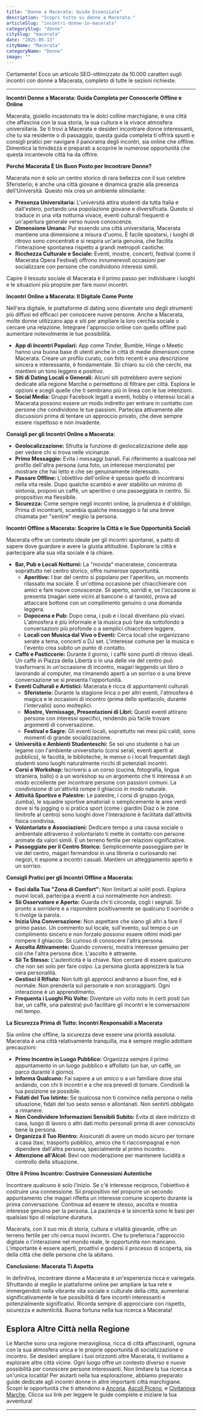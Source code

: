 ```yaml
---
title: "Donne a Macerata: Guida Essenziale"
description: "Scopri tutto su donne a Macerata."
articleSlug: "incontri-donne-in-macerata" 
categorySlug: "donne"
citySlug: "macerata"
date: "2025-05-13"
cityName: "Macerata"
categoryName: "Donne"
image: ""
---
```


Certamente! Ecco un articolo SEO-ottimizzato da 10.000 caratteri sugli incontri con donne a Macerata, completo di tutte le sezioni richieste.

---

**Incontri Donne a Macerata: Guida Completa per Conoscerle Offline e Online**

Macerata, gioiello incastonato tra le dolci colline marchigiane, è una città che affascina con la sua storia, la sua cultura e la vivace atmosfera universitaria. Se ti trovi a Macerata e desideri incontrare donne interessanti, che tu sia residente o di passaggio, questa guida completa ti offrirà spunti e consigli pratici per navigare il panorama degli incontri, sia online che offline. Dimentica la timidezza e preparati a scoprire le numerose opportunità che questa incantevole città ha da offrire.

**Perché Macerata È Un Buon Posto per Incontrare Donne?**

Macerata non è solo un centro storico di rara bellezza con il suo celebre Sferisterio; è anche una città giovane e dinamica grazie alla presenza dell'Università. Questo mix crea un ambiente stimolante:

*   **Presenza Universitaria:** L'università attira studenti da tutta Italia e dall'estero, portando una popolazione giovane e diversificata. Questo si traduce in una vita notturna vivace, eventi culturali frequenti e un'apertura generale verso nuove conoscenze.
*   **Dimensione Umana:** Pur essendo una città universitaria, Macerata mantiene una dimensione a misura d'uomo. È facile spostarsi, i luoghi di ritrovo sono concentrati e si respira un'aria genuina, che facilita l'interazione spontanea rispetto a grandi metropoli caotiche.
*   **Ricchezza Culturale e Sociale:** Eventi, mostre, concerti, festival (come il Macerata Opera Festival) offrono innumerevoli occasioni per socializzare con persone che condividono interessi simili.

Capire il tessuto sociale di Macerata è il primo passo per individuare i luoghi e le situazioni più propizie per fare nuovi incontri.

**Incontri Online a Macerata: Il Digitale Come Ponte**

Nell'era digitale, le piattaforme di dating sono diventate uno degli strumenti più diffusi ed efficaci per conoscere nuove persone. Anche a Macerata, molte donne utilizzano app e siti per ampliare la loro cerchia sociale o cercare una relazione. Integrare l'approccio online con quello offline può aumentare notevolmente le tue possibilità.

*   **App di Incontri Popolari:** App come Tinder, Bumble, Hinge o Meetic hanno una buona base di utenti anche in città di medie dimensioni come Macerata. Creare un profilo curato, con foto recenti e una descrizione sincera e interessante, è fondamentale. Sii chiaro su ciò che cerchi, ma mantieni un tono leggero e positivo.
*   **Siti di Dating Locali o Generali:** Alcuni siti potrebbero avere sezioni dedicate alla regione Marche o permettono di filtrare per città. Esplora le opzioni e scegli quelle che ti sembrano più in linea con le tue intenzioni.
*   **Social Media:** Gruppi Facebook legati a eventi, hobby o interessi locali a Macerata possono essere un modo indiretto per entrare in contatto con persone che condividono le tue passioni. Partecipa attivamente alle discussioni prima di tentare un approccio privato, che deve sempre essere rispettoso e non invadente.

**Consigli per gli Incontri Online a Macerata:**

*   **Geolocalizzazione:** Sfrutta la funzione di geolocalizzazione delle app per vedere chi si trova nelle vicinanze.
*   **Primo Messaggio:** Evita i messaggi banali. Fai riferimento a qualcosa nel profilo dell'altra persona (una foto, un interesse menzionato) per mostrare che hai letto e che sei genuinamente interessato.
*   **Passare Offline:** L'obiettivo dell'online è spesso quello di incontrarsi nella vita reale. Dopo qualche scambio e aver stabilito un minimo di sintonia, proponi un caffè, un aperitivo o una passeggiata in centro. Sii propositivo ma flessibile.
*   **Sicurezza:** Come sempre negli incontri online, la prudenza è d'obbligo. Prima di incontrarti, scambia qualche messaggio o fai una breve chiamata per "sentire" meglio la persona.

**Incontri Offline a Macerata: Scoprire la Città e le Sue Opportunità Sociali**

Macerata offre un contesto ideale per gli incontri spontanei, a patto di sapere dove guardare e avere la giusta attitudine. Esplorare la città e partecipare alla sua vita sociale è la chiave.

*   **Bar, Pub e Locali Notturni:** La "movida" maceratese, concentrata soprattutto nel centro storico, offre numerose opportunità.
    *   **Aperitivo:** I bar del centro si popolano per l'aperitivo, un momento rilassato ma sociale. È un'ottima occasione per chiacchierare con amici e fare nuove conoscenze. Sii aperto, sorridi e, se l'occasione si presenta (magari siete vicini al bancone o al tavolo), prova ad attaccare bottone con un complimento genuino o una domanda leggera.
    *   **Dopocena e Pub:** Dopo cena, i pub e i locali diventano più vivaci. L'atmosfera è più informale e la musica può fare da sottofondo a conversazioni più profonde o a semplici chiacchiere leggere.
    *   **Locali con Musica dal Vivo o Eventi:** Cerca locali che organizzano serate a tema, concerti o DJ set. L'interesse comune per la musica o l'evento crea subito un punto di contatto.
*   **Caffè e Pasticcerie:** Durante il giorno, i caffè sono punti di ritrovo ideali. Un caffè in Piazza della Libertà o in una delle vie del centro può trasformarsi in un'occasione di incontro, magari leggendo un libro o lavorando al computer, ma rimanendo aperti a un sorriso o a una breve conversazione se si presenta l'opportunità.
*   **Eventi Culturali e Artistici:** Macerata è ricca di appuntamenti culturali.
    *   **Sferisterio:** Durante la stagione lirica o per altri eventi, l'atmosfera è magica e le occasioni di incontro (prima dello spettacolo, durante l'intervallo) sono molteplici.
    *   **Mostre, Vernissage, Presentazioni di Libri:** Questi eventi attirano persone con interessi specifici, rendendo più facile trovare argomenti di conversazione.
    *   **Festival e Sagre:** Gli eventi locali, soprattutto nei mesi più caldi, sono momenti di grande socializzazione.
*   **Università e Ambienti Studenteschi:** Se sei uno studente o hai un legame con l'ambiente universitario (corsi serali, eventi aperti al pubblico), le facoltà, le biblioteche, le mense o i locali frequentati dagli studenti sono luoghi naturalmente ricchi di potenziali incontri.
*   **Corsi e Workshop:** Iscriversi a un corso (cucina, fotografia, lingua straniera, ballo) o a un workshop su un argomento che ti interessa è un modo eccellente per incontrare persone con passioni comuni. La condivisione di un'attività rompe il ghiaccio in modo naturale.
*   **Attività Sportive e Palestre:** Le palestre, i corsi di gruppo (yoga, zumba), le squadre sportive amatoriali o semplicemente le aree verdi dove si fa jogging o si pratica sport (come i giardini Diaz o le zone limitrofe al centro) sono luoghi dove l'interazione è facilitata dall'attività fisica condivisa.
*   **Volontariato e Associazioni:** Dedicare tempo a una causa sociale o ambientale attraverso il volontariato ti mette in contatto con persone animate da valori simili. È un terreno fertile per relazioni significative.
*   **Passeggiate per il Centro Storico:** Semplicemente passeggiare per le vie del centro, magari fermandosi in una libreria o curiosando nei negozi, ti espone a incontri casuali. Mantieni un atteggiamento aperto e un sorriso.

**Consigli Pratici per gli Incontri Offline a Macerata:**

*   **Esci dalla Tua "Zona di Comfort":** Non limitarti ai soliti posti. Esplora nuovi locali, partecipa a eventi a cui normalmente non andresti.
*   **Sii Osservatore e Aperto:** Guarda chi ti circonda, cogli i segnali. Sii pronto a sorridere e a rispondere positivamente se qualcuno ti sorride o ti rivolge la parola.
*   **Inizia Una Conversazione:** Non aspettare che siano gli altri a fare il primo passo. Un commento sul locale, sull'evento, sul tempo o un complimento sincero e non forzato possono essere ottimi modi per rompere il ghiaccio. Sii curioso di conoscere l'altra persona.
*   **Ascolta Attivamente:** Quando conversi, mostra interesse genuino per ciò che l'altra persona dice. L'ascolto è attraente.
*   **Sii Te Stesso:** L'autenticità è la chiave. Non cercare di essere qualcuno che non sei solo per fare colpo. La persona giusta apprezzerà la tua vera personalità.
*   **Gestisci il Rifiuto:** Non tutti gli approcci andranno a buon fine, ed è normale. Non prenderla sul personale e non scoraggiarti. Ogni interazione è un apprendimento.
*   **Frequenta i Luoghi Più Volte:** Diventare un volto noto in certi posti (un bar, un caffè, una palestra) può facilitare gli incontri e le conversazioni nel tempo.

**La Sicurezza Prima di Tutto: Incontri Responsabili a Macerata**

Sia online che offline, la sicurezza deve essere una priorità assoluta. Macerata è una città relativamente tranquilla, ma è sempre meglio adottare precauzioni:

*   **Primo Incontro in Luogo Pubblico:** Organizza sempre il primo appuntamento in un luogo pubblico e affollato (un bar, un caffè, un parco durante il giorno).
*   **Informa Qualcuno:** Fai sapere a un amico o a un familiare dove stai andando, con chi ti incontri e a che ora prevedi di tornare. Condividi la tua posizione se possibile.
*   **Fidati del Tuo Istinto:** Se qualcosa non ti convince nella persona o nella situazione, fidati del tuo sesto senso e allontanati. Non sentirti obbligato a rimanere.
*   **Non Condividere Informazioni Sensibili Subito:** Evita di dare indirizzo di casa, luogo di lavoro o altri dati molto personali prima di aver conosciuto bene la persona.
*   **Organizza il Tuo Rientro:** Assicurati di avere un modo sicuro per tornare a casa (taxi, trasporto pubblico, amico che ti riaccompagna) e non dipendere dall'altra persona, specialmente al primo incontro.
*   **Attenzione all'Alcol:** Bevi con moderazione per mantenere lucidità e controllo della situazione.

**Oltre il Primo Incontro: Costruire Connessioni Autentiche**

Incontrare qualcuno è solo l'inizio. Se c'è interesse reciproco, l'obiettivo è costruire una connessione. Sii propositivo nel proporre un secondo appuntamento che magari rifletta un interesse comune scoperto durante la prima conversazione. Continua ad essere te stesso, ascolta e mostra interesse genuino per la persona. La pazienza e la sincerità sono le basi per qualsiasi tipo di relazione duratura.

Macerata, con il suo mix di storia, cultura e vitalità giovanile, offre un terreno fertile per chi cerca nuovi incontri. Che tu preferisca l'approccio digitale o l'interazione nel mondo reale, le opportunità non mancano. L'importante è essere aperti, proattivi e godersi il processo di scoperta, sia della città che delle persone che la abitano.

**Conclusione: Macerata Ti Aspetta**

In definitiva, incontrare donne a Macerata è un'esperienza ricca e variegata. Sfruttando al meglio le piattaforme online per ampliare la tua rete e immergendoti nella vibrante vita sociale e culturale della città, aumenterai significativamente le tue possibilità di fare incontri interessanti e potenzialmente significativi. Ricorda sempre di approcciare con rispetto, sicurezza e autenticità. Buona fortuna nella tua ricerca a Macerata!

## Esplora Altre Città nella Regione

Le Marche sono una regione meravigliosa, ricca di città affascinanti, ognuna con la sua atmosfera unica e le proprie opportunità di socializzazione e incontro. Se desideri ampliare i tuoi orizzonti oltre Macerata, ti invitiamo a esplorare altre città vicine. Ogni luogo offre un contesto diverso e nuove possibilità per conoscere persone interessanti. Non limitare la tua ricerca a un'unica località! Per aiutarti nella tua esplorazione, abbiamo preparato guide dedicate agli incontri donne in altre importanti città marchigiane. Scopri le opportunità che ti attendono a [Ancona](/ancona/donne/incontri-donne-in-ancona), [Ascoli Piceno](/ascoli-piceno/donne/incontri-donne-in-ascoli-piceno), e [Civitanova Marche](/civitanova-marche/donne/incontri-donne-in-civitanova-marche). Clicca sui link per leggere le guide complete e iniziare la tua avventura!

---
